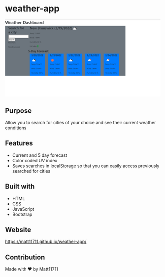 # weather-app
![Screenshot](./assets/images/screenshot.PNG)

## Purpose
Allow you to search for cities of your choice and see their current weather conditions

## Features
* Current and 5 day forecast
* Color coded UV index
* Saves searches in localStorage so that you can easily access previously searched for cities

## Built with
* HTML
* CSS
* JavaScript
* Bootstrap

## Website 
https://matt11711.github.io/weather-app/

## Contribution
Made with ❤️ by Matt11711